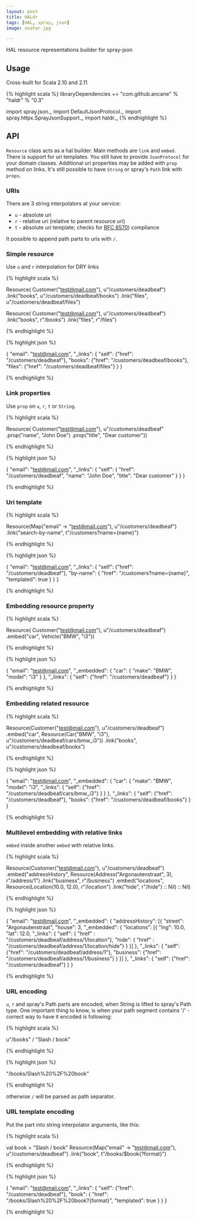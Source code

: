```yaml
---
layout: post
title: HALdr
tags: [HAL, spray, json]
image: avatar.jpg

---
```

		
HAL resource representations builder for spray-json

## Usage ##

Cross-built for Scala 2.10 and 2.11

{% highlight scala %}
libraryDependencies += "com.github.ancane" % "haldr" % "0.3"

import spray.json._
import DefaultJsonProtocol._
import spray.httpx.SprayJsonSupport._
import haldr._
{% endhighlight %}

## API ##

`Resource` class acts as a hal builder. Main methods are `link` and `embed`.
There is support for uri templates.
You still have to provide `JsonProtocol` for your domain classes.
Additional uri properties may be added with `prop` method on links.
It's still possible to have `String` or spray's `Path` link with `props`.

### URIs ###

There are 3 string interpolators at your service:

* `u` - absolute uri
* `r` - relative uri (relative to parent resource uri)
* `t` - absolute uri template; checks for [RFC 6570](https://tools.ietf.org/html/rfc6570)) compliance

It possible to append path parts to uris with `/`.

### Simple resource ###

Use `u` and `r` interpolation for DRY links

{% highlight scala %}

Resource(
  Customer("test@mail.com"), u"/customers/deadbeaf")
   .link("books", u"/customers/deadbeaf/books")
   .link("files", u"/customers/deadbeaf/files")

Resource(
  Customer("test@mail.com"), u"/customers/deadbeaf")
  .link("books", r"/books")
  .link("files", r"/files")

{% endhighlight %}

{% highlight json %}

{
   "email": "test@mail.com",
   "_links": {
      "self": {"href": "/customers/deadbeaf"},
      "books": {"href": "/customers/deadbeaf/books"},
      "files": {"href": "/customers/deadbeaf/files"}
   }
}

{% endhighlight %}

### Link properties ###

Use `prop` on `u`, `r`, `t` or `String`.

{% highlight scala %}

Resource(
  Customer("test@mail.com"),
    u"/customers/deadbeaf"
      .prop("name", "John Doe")
      .prop("title", "Dear customer"))

{% endhighlight %}

{% highlight json %}

{
   "email": "test@mail.com",
   "_links": {
      "self": {
          "href": "/customers/deadbeaf",
          "name": "John Doe",
          "title": "Dear customer"
      }
   }
}

{% endhighlight %}

### Uri template ###

{% highlight scala %}

Resource(Map("email" -> "test@mail.com"), u"/customers/deadbeaf")
  .link("search-by-name", t"/customers?name={name}")

{% endhighlight %}

{% highlight json %}

{
   "email": "test@mail.com",
   "_links": {
      "self": {"href": "/customers/deadbeaf"},
      "by-name": {
          "href": "/customers?name={name}",
          "templated": true
      }
   }
}

{% endhighlight %}

### Embedding resource property ###

{% highlight scala %}

Resource(
  Customer("test@mail.com"), u"/customers/deadbeaf")
  .embed("car", Vehicle("BMW", "i3"))

{% endhighlight %}

{% highlight json %}

{
  "email": "test@mail.com",
  "_embedded": {
     "car": {
        "make": "BMW",
        "model": "i3"
     }
  },
  "_links": {
     "self": {"href": "/customers/deadbeaf"}
  }
}

{% endhighlight %}

### Embedding related resource ###

{% highlight scala %}

Resource(Customer("test@mail.com"), u"/customers/deadbeaf")
  .embed("car", Resource(Car("BMW", "i3"), u"/customers/deadbeaf/cars/bmw_i3"))
  .link("books", u"/customers/deadbeaf/books")

{% endhighlight %}

{% highlight json %}

{
  "email": "test@mail.com",
  "_embedded": {
     "car": {
        "make": "BMW",
        "model": "i3",
        "_links": {
           "self": {"href": "/customers/deadbeaf/cars/bmw_i3"}
        }
     }
  },
  "_links": {
     "self": {"href": "/customers/deadbeaf"},
     "books": {"href": "/customers/deadbeaf/books"}
  }
}

{% endhighlight %}

### Multilevel embedding with relative links ###

`embed` inside another `embed` with relative links.

{% highlight scala %}

Resource(Customer("test@mail.com"), u"/customers/deadbeaf")
  .embed("addressHistory",
    Resource(Address("Argonautenstraat", 3), r"/address/1")
      .link("business", r"/business")
      .embed("locations", Resource(Location(10.0, 12.0), r"/location")
        .link("hide", r"/hide") :: Nil) :: Nil)

{% endhighlight %}

{% highlight json %}

{
  "email": "test@mail.com",
  "_embedded": {
     "addressHistory": [{
        "street": "Argonautenstraat",
        "house": 3,
        "_embedded": {
            "locations": [{
               "lng": 10.0,
               "lat": 12.0,
               "_links": {
                   "self": { "href" : "/customers/deadbeaf/address/1/location"},
                   "hide": { "href" : "/customers/deadbeaf/address/1/location/hide"}
               }
             }]
        },
        "_links": {
           "self": {"href": "/customers/deadbeaf/address/1"},
           "business": {"href": "/customers/deadbeaf/address/1/business"}
        }
     }]
  },
  "_links": {
      "self":   {"href": "/customers/deadbeaf"}
  }
}

{% endhighlight %}

### URL encoding ###

`u`, `r` and spray's Path parts are encoded, when String is lifted to spray's Path type.
One important thing to know, is when your path segment contains '/' - correct way to have it encoded is following:

{% highlight scala %}

u"/books" / "Slash / book"

{% endhighlight %}

{% highlight json %}

"/books/Slash%20%2F%20book"

{% endhighlight %}

otherwise `/` will be parsed as path separator.

### URL template encoding ###

Put the part into string interpolator arguments, like this:

{% highlight scala %}

val book = "Slash / book"
Resource(Map("email" -> "test@mail.com"), u"/customers/deadbeaf")
  .link("book", t"/books/$book{?format}")

{% endhighlight %}

{% highlight json %}

{
   "email": "test@mail.com",
   "_links": {
      "self": {"href": "/customers/deadbeaf"},
      "book": {
          "href": "/books/Slash%20%2F%20book?{format}",
          "templated": true
       }
    }
}

{% endhighlight %}
